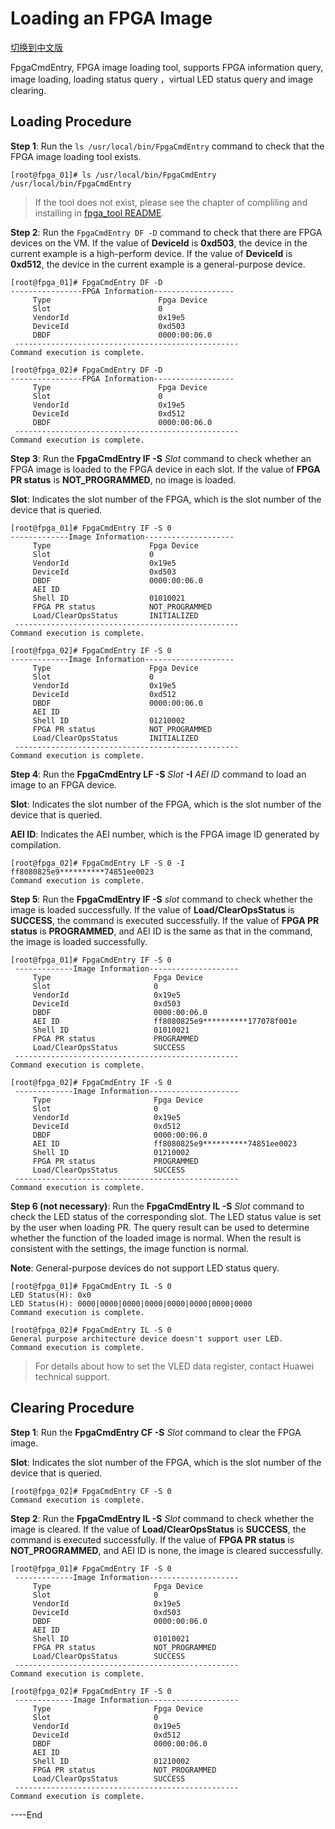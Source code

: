 Loading an FPGA Image
=====================
[切换到中文版](./load_an_fpga_image_cn.md)


FpgaCmdEntry, FPGA image loading tool, supports FPGA information query, image loading, loading status query ，virtual LED status query and image clearing.

Loading Procedure
---------------------

**Step 1**: Run the `ls /usr/local/bin/FpgaCmdEntry` command to check that the FPGA image loading tool exists.

    [root@fpga_01]# ls /usr/local/bin/FpgaCmdEntry 
    /usr/local/bin/FpgaCmdEntry
> If the tool does not exist,  please see the chapter of compliling and installing in [fpga_tool README](./../README.md).

**Step 2**: Run the `FpgaCmdEntry DF -D` command to check that there are FPGA devices on the VM. If the value of **DeviceId** is **0xd503**, the device in the current example is a high-perform device. If the value of **DeviceId** is **0xd512**, the device in the current example is a general-purpose device.

	[root@fpga_01]# FpgaCmdEntry DF -D 
	----------------FPGA Information------------------
	     Type			             Fpga Device
	     Slot			             0
	     VendorId			         0x19e5
	     DeviceId			         0xd503
	     DBDF			             0000:00:06.0
	 --------------------------------------------------
	Command execution is complete. 
	
	[root@fpga_02]# FpgaCmdEntry DF -D 
	----------------FPGA Information------------------
	     Type			             Fpga Device
	     Slot			             0
	     VendorId			         0x19e5
	     DeviceId			         0xd512
	     DBDF			             0000:00:06.0
	 -------------------------------------------------- 
	Command execution is complete.


**Step 3**: Run the **FpgaCmdEntry IF -S** *Slot* command to check whether an FPGA image is loaded to the FPGA device in each slot. If the value of **FPGA PR status** is **NOT_PROGRAMMED**, no image is loaded.

**Slot**: Indicates the slot number of the FPGA, which is the slot number of the device that is queried.

	[root@fpga_01]# FpgaCmdEntry IF -S 0 
	-------------Image Information--------------------
	     Type			           Fpga Device
	     Slot			           0
	     VendorId			       0x19e5
	     DeviceId			       0xd503
	     DBDF                      0000:00:06.0
	     AEI ID
		 Shell ID			       01010021
	     FPGA PR status            NOT_PROGRAMMED
	     Load/ClearOpsStatus       INITIALIZED       
	 --------------------------------------------------
	Command execution is complete. 
	
	[root@fpga_02]# FpgaCmdEntry IF -S 0 
	-------------Image Information--------------------
	     Type			           Fpga Device
	     Slot			           0
	     VendorId			       0x19e5
	     DeviceId			       0xd512
	     DBDF                      0000:00:06.0
	     AEI ID
		 Shell ID			       01210002
	     FPGA PR status            NOT_PROGRAMMED
	     Load/ClearOpsStatus       INITIALIZED
	 --------------------------------------------------
	Command execution is complete.


**Step 4**: Run the **FpgaCmdEntry LF -S** *Slot* **-I** *AEI ID* command to load an image to an FPGA device.

**Slot**: Indicates the slot number of the FPGA, which is the slot number of the device that is queried.

**AEI ID**: Indicates the AEI number, which is the FPGA image ID generated by compilation.

	[root@fpga_02]# FpgaCmdEntry LF -S 0 -I ff8080825e9**********74851ee0023
	Command execution is complete.

**Step 5**: Run the **FpgaCmdEntry IF -S** *slot* command to check whether the image is loaded successfully. If the value of **Load/ClearOpsStatus** is **SUCCESS**, the command is executed successfully. If the value of **FPGA PR status** is **PROGRAMMED**, and AEI ID is the same as that in the command, the image is loaded successfully.

	[root@fpga_01]# FpgaCmdEntry IF -S 0 
	 -------------Image Information-------------------- 
	     Type			            Fpga Device
	     Slot			            0
	     VendorId			        0x19e5
	     DeviceId			        0xd503
	     DBDF                       0000:00:06.0
	     AEI ID                     ff8080825e9**********177078f001e
		 Shell ID			        01010021
	     FPGA PR status             PROGRAMMED
	     Load/ClearOpsStatus        SUCCESS
	 -------------------------------------------------- 
	Command execution is complete. 
	
	[root@fpga_02]# FpgaCmdEntry IF -S 0 
	 -------------Image Information-------------------- 
	     Type			            Fpga Device
	     Slot			            0
	     VendorId			        0x19e5
	     DeviceId			        0xd512
	     DBDF                       0000:00:06.0
	     AEI ID                     ff8080825e9**********74851ee0023
		 Shell ID			        01210002
	     FPGA PR status             PROGRAMMED
	     Load/ClearOpsStatus        SUCCESS
	 -------------------------------------------------- 
	Command execution is complete.

**Step 6 (not necessary)**: Run the **FpgaCmdEntry IL -S** *Slot* command to check the LED status of the corresponding slot. The LED status value is set by the user when loading PR. The query result can be used to determine whether the function of the loaded image is normal. When the result is consistent with the settings, the image function is normal.

**Note**: General-purpose devices do not support LED status query.

```
[root@fpga_01]# FpgaCmdEntry IL -S 0 
LED Status(H): 0x0 
LED Status(H): 0000|0000|0000|0000|0000|0000|0000|0000 
Command execution is complete. 

[root@fpga_02]# FpgaCmdEntry IL -S 0 
General purpose architecture device doesn't support user LED.
Command execution is complete.
```

> For details about how to set the VLED data register, contact Huawei technical support.

Clearing Procedure
---------------------

**Step 1**: Run the **FpgaCmdEntry CF -S** *Slot* command to clear the FPGA image.

**Slot**: Indicates the slot number of the FPGA, which is the slot number of the device that is queried.

```
[root@fpga_02]# FpgaCmdEntry CF -S 0
Command execution is complete.
```

**Step 2**: Run the **FpgaCmdEntry IL -S** *Slot* command to check whether the image is cleared. If the value of **Load/ClearOpsStatus** is **SUCCESS**, the command is executed successfully. If the value of **FPGA PR status** is **NOT_PROGRAMMED**, and AEI ID is none, the image is cleared successfully.

	[root@fpga_01]# FpgaCmdEntry IF -S 0 
	 -------------Image Information-------------------- 
	     Type			            Fpga Device
	     Slot			            0
	     VendorId			        0x19e5
	     DeviceId			        0xd503
	     DBDF                       0000:00:06.0
	     AEI ID                    
		 Shell ID			        01010021
	     FPGA PR status             NOT_PROGRAMMED
	     Load/ClearOpsStatus        SUCCESS
	 -------------------------------------------------- 
	Command execution is complete. 
	
	[root@fpga_02]# FpgaCmdEntry IF -S 0 
	 -------------Image Information-------------------- 
	     Type			            Fpga Device
	     Slot			            0
	     VendorId			        0x19e5
	     DeviceId			        0xd512
	     DBDF                       0000:00:06.0
	     AEI ID                    
		 Shell ID			        01210002
	     FPGA PR status             NOT_PROGRAMMED
	     Load/ClearOpsStatus        SUCCESS
	 -------------------------------------------------- 
	Command execution is complete.

\----End
